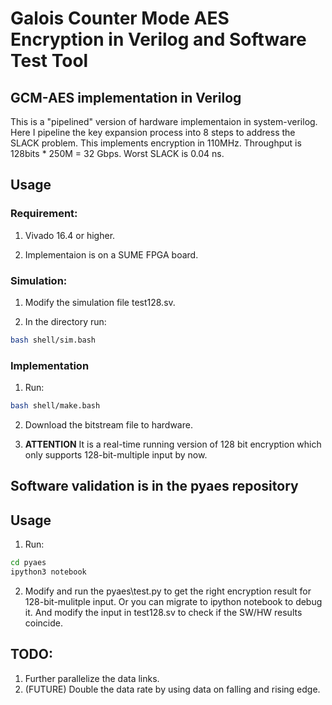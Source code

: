 # Galois Counter Mode AES Encryption in Verilog and Software Test Tool

## GCM-AES implementation in Verilog

This is a "pipelined" version of hardware implementaion in system-verilog. Here I pipeline the key expansion process into 8 steps to address the SLACK problem. This implements encryption in 110MHz. Throughput is 128bits * 250M = 32 Gbps. Worst SLACK is 0.04 ns.

## Usage

### Requirement:

1. Vivado 16.4 or higher.

2. Implementaion is on a SUME FPGA board.

### Simulation:

1. Modify the simulation file test128.sv.

2. In the directory run:

```bash
bash shell/sim.bash
```

### Implementation

1. Run:

```bash
bash shell/make.bash
```

2. Download the bitstream file to hardware.

3. **ATTENTION** It is a real-time running version of 128 bit encryption which only supports 128-bit-multiple input by now.

## Software validation is in the pyaes repository

## Usage

1. Run:

```bash
cd pyaes
ipython3 notebook
```

2. Modify and run the pyaes\test.py to get the right encryption result for 128-bit-mulitple input. Or you can migrate to ipython notebook to debug it. And modify the input in test128.sv to check if the SW/HW results coincide.

## TODO:
1. Further parallelize the data links.
2. (FUTURE) Double the data rate by using data on falling and rising edge.
